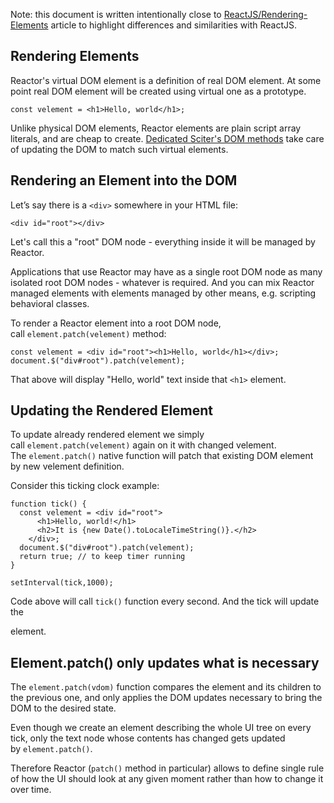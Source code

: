 Note: this document is written intentionally close to [ReactJS/Rendering-Elements](https://reactjs.org/docs/rendering-elements.html) article to highlight differences and similarities with ReactJS.

## Rendering Elements

Reactor's virtual DOM element is a definition of real DOM element. At some point real DOM element will be created using virtual one as a prototype.

```
const velement = <h1>Hello, world</h1>;
```

Unlike physical DOM elements, Reactor elements are plain script array literals, and are cheap to create. [Dedicated Sciter's DOM methods](JSX.md) take care of updating the DOM to match such virtual elements.

## Rendering an Element into the DOM

Let’s say there is a `<div>` somewhere in your HTML file:

```
<div id="root"></div>
```

Let's call this a "root" DOM node - everything inside it will be managed by Reactor.

Applications that use Reactor may have as a single root DOM node as many isolated root DOM nodes - whatever is required. And you can mix Reactor managed elements with elements managed by other means, e.g. scripting behavioral classes.

To render a Reactor element into a root DOM node, call `element.patch(velement)` method:

```
const velement = <div id="root"><h1>Hello, world</h1></div>;
document.$("div#root").patch(velement);
```

That above will display "Hello, world" text inside that `<h1>` element.

## Updating the Rendered Element

To update already rendered element we simply call `element.patch(velement)` again on it with changed velement. The `element.patch()` native function will patch that existing DOM element by new velement definition.

Consider this ticking clock example:

```
function tick() {
  const velement = <div id="root">
      <h1>Hello, world!</h1>
      <h2>It is {new Date().toLocaleTimeString()}.</h2>
    </div>;
  document.$("div#root").patch(velement);
  return true; // to keep timer running
}

setInterval(tick,1000);
```

Code above will call `tick()` function every second. And the tick will update the <div> element.

## Element.patch() only updates what is necessary

The `element.patch(vdom)` function compares the element and its children to the previous one, and only applies the DOM updates necessary to bring the DOM to the desired state.

Even though we create an element describing the whole UI tree on every tick, only the text node whose contents has changed gets updated by `element.patch()`.

Therefore Reactor (`patch()` method in particular) allows to define single rule of how the UI should look at any given moment rather than how to change it over time.